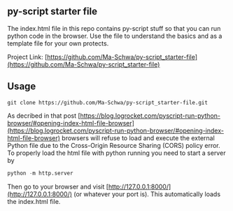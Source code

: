 ## py-script starter file

The index.html file in this repo contains py-script stuff so that you can run python code in the browser.
    Use the file to understand the basics and as a template file for your own protects.

Project Link: [https://github.com/Ma-Schwa/py-script_starter-file](https://github.com/Ma-Schwa/py-script_starter-file)
## Usage

```console
git clone https://github.com/Ma-Schwa/py-script_starter-file.git
```
As decribed in that post
[https://blog.logrocket.com/pyscript-run-python-browser/#opening-index-html-file-browser](https://blog.logrocket.com/pyscript-run-python-browser/#opening-index-html-file-browser) 
browsers will refuse to load and execute the external Python file due to the Cross-Origin Resource Sharing (CORS) policy error.
To properly load the html file with python running you need to start a server by
```python
python -m http.server
```
Then go to your browser and visit [http://127.0.0.1:8000/](http://127.0.0.1:8000/) (or whatever your port is). This automatically loads the index.html file.
